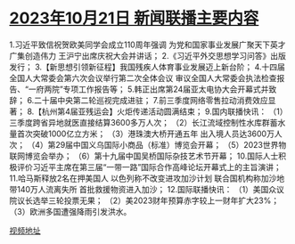 # [2023年10月21日 新闻联播主要内容](https://tv.cctv.com/lm/xwlb/day/20231021.shtml)

1.习近平致信祝贺欧美同学会成立110周年强调 为党和国家事业发展广聚天下英才广集创造伟力 王沪宁出席庆祝大会并讲话；
2.《习近平外交思想学习问答》出版发行；
3.【新思想引领新征程】我国残疾人体育事业发展迈上新台阶；
4.十四届全国人大常委会第六次会议举行第二次全体会议 审议全国人大常委会执法检查报告、“一府两院”专项工作报告等；
5.韩正出席第24届亚太电协大会开幕式并致辞；
6.二十届中央第二轮巡视完成进驻；
7.前三季度网络零售拉动消费效应显著；
8.【杭州第4届亚残运会】火炬传递活动圆满结束；
9.国内联播快讯：
（1）三季度跨省异地就医直接结算3600多万人次；
（2）长江流域控制性水库群蓄水量首次突破1000亿立方米；
（3）港珠澳大桥开通五年 出入境人员达3600万人次；
（4）第29届中国义乌国际小商品（标准）博览会开幕；
（5）2023世界物联网博览会举办；
（6）第十九届中国吴桥国际杂技艺术节开幕；
10.国际人士积极评价习近平主席在第三届“一带一路”国际合作高峰论坛开幕式上的主旨演讲；
11.哈马斯释放2名在押美国人 以色列称不改变进攻加沙计划 联合国机构称加沙地带140万人流离失所 首批救援物资进入加沙；
12.国际联播快讯：
（1）美国众议院议长选举三轮投票无果；
（2）美2023财年预算赤字较上一财年扩大23%；
（3）欧洲多国遭强降雨引发洪水。

[视频地址](https://tv.cctv.com/lm/xwlb/day/20231021.shtml)

